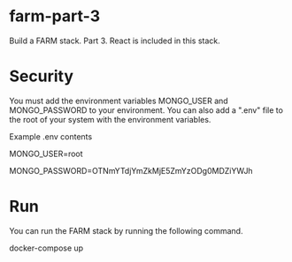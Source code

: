 # farm-part-3
Build a FARM stack. Part 3. React is included in this stack.

# Security
You must add the environment variables MONGO_USER and MONGO_PASSWORD to your environment. You can also add a ".env" file to the root of your system with the environment variables.

Example .env contents

MONGO_USER=root

MONGO_PASSWORD=OTNmYTdjYmZkMjE5ZmYzODg0MDZiYWJh

# Run
You can run the FARM stack by running the following command.

docker-compose up
